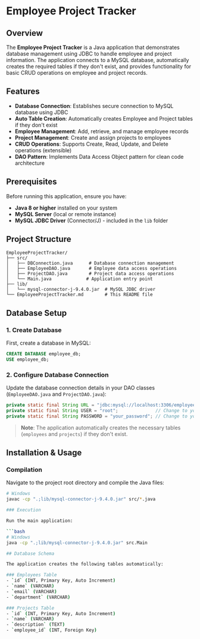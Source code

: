 # Employee Project Tracker

## Overview

The **Employee Project Tracker** is a Java application that demonstrates database management using JDBC to handle employee and project information. The application connects to a MySQL database, automatically creates the required tables if they don't exist, and provides functionality for basic CRUD operations on employee and project records.

## Features

-  **Database Connection**: Establishes secure connection to MySQL database using JDBC
-  **Auto Table Creation**: Automatically creates Employee and Project tables if they don't exist
-  **Employee Management**: Add, retrieve, and manage employee records
-  **Project Management**: Create and assign projects to employees
-  **CRUD Operations**: Supports Create, Read, Update, and Delete operations (extensible)
-  **DAO Pattern**: Implements Data Access Object pattern for clean code architecture

## Prerequisites

Before running this application, ensure you have:

- **Java 8 or higher** installed on your system
- **MySQL Server** (local or remote instance)
- **MySQL JDBC Driver** (Connector/J) - included in the `lib` folder

## Project Structure

```
EmployeeProjectTracker/
├── src/
│   ├── DBConnection.java      # Database connection management
│   ├── EmployeeDAO.java       # Employee data access operations
│   ├── ProjectDAO.java        # Project data access operations
│   └── Main.java             # Application entry point
├── lib/
│   └── mysql-connector-j-9.4.0.jar  # MySQL JDBC driver
└── EmployeeProjectTracker.md        # This README file
```

## Database Setup

### 1. Create Database

First, create a database in MySQL:

```sql
CREATE DATABASE employee_db;
USE employee_db;
```

### 2. Configure Database Connection

Update the database connection details in your DAO classes (`EmployeeDAO.java` and `ProjectDAO.java`):

```java
private static final String URL = "jdbc:mysql://localhost:3306/employee_db";
private static final String USER = "root";              // Change to your MySQL username
private static final String PASSWORD = "your_password"; // Change to your MySQL password
```

> **Note**: The application automatically creates the necessary tables (`employees` and `projects`) if they don't exist.

## Installation & Usage

### Compilation

Navigate to the project root directory and compile the Java files:

```bash
# Windows
javac -cp ".;lib/mysql-connector-j-9.4.0.jar" src/*.java

### Execution

Run the main application:

```bash
# Windows
java -cp ".;lib/mysql-connector-j-9.4.0.jar" src.Main

## Database Schema

The application creates the following tables automatically:

### Employees Table
- `id` (INT, Primary Key, Auto Increment)
- `name` (VARCHAR)
- `email` (VARCHAR)
- `department` (VARCHAR)

### Projects Table
- `id` (INT, Primary Key, Auto Increment)
- `name` (VARCHAR)
- `description` (TEXT)
- `employee_id` (INT, Foreign Key)

